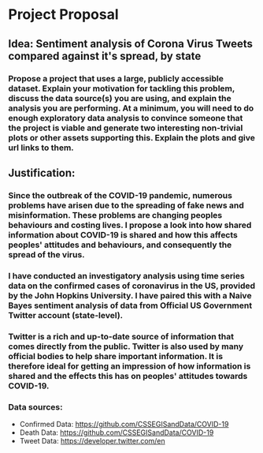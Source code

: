 # Project Proposal

## Idea: Sentiment analysis of Corona Virus Tweets compared against it's spread, by state

### Propose a project that uses a large, publicly accessible dataset. Explain your motivation for tackling this problem, discuss the data source(s) you are using, and explain the analysis you are performing. At a minimum, you will need to do enough exploratory data analysis to convince someone that the project is viable and generate two interesting non-trivial plots or other assets supporting this. Explain the plots and give url links to them.

## Justification:
### Since the outbreak of the COVID-19 pandemic, numerous problems have arisen due to the spreading of fake news and misinformation. These problems are changing peoples behaviours and costing lives. I propose a look into how shared information about COVID-19 is shared and how this affects peoples' attitudes and behaviours, and consequently the spread of the virus.

### I have conducted an investigatory analysis using time series data on the confirmed cases of coronavirus in the US, provided by the John Hopkins University. I have paired this with a Naive Bayes sentiment analysis of data from Official US Government Twitter account (state-level). 

### Twitter is a rich and up-to-date source of information that comes directly from the public. Twitter is also used by many official bodies to help share important information. It is therefore ideal for getting an impression of how information is shared and the effects this has on peoples' attitudes towards COVID-19.

### Data sources:
* Confirmed Data: https://github.com/CSSEGISandData/COVID-19
* Death Data: https://github.com/CSSEGISandData/COVID-19
* Tweet Data: https://developer.twitter.com/en
